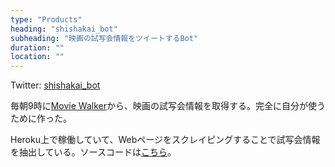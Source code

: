 ```yaml
---
type: "Products"
heading: "shishakai_bot"
subheading: "映画の試写会情報をツイートするBot"
duration: ""
location: ""
---
```


Twitter: [shishakai_bot](https://twitter.com/shishakai_bot)

毎朝9時に[Movie Walker](http://movie.walkerplus.com/shisyakai/)から、映画の試写会情報を取得する。完全に自分が使うために作った。

Heroku上で稼働していて、Webページをスクレイピングすることで試写会情報を抽出している。ソースコードは[こちら](https://github.com/speg03/shishakai_bot)。
